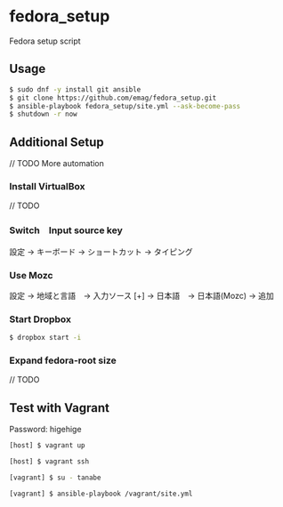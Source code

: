 # fedora_setup

Fedora setup script

## Usage

``` sh
$ sudo dnf -y install git ansible
$ git clone https://github.com/emag/fedora_setup.git
$ ansible-playbook fedora_setup/site.yml --ask-become-pass
$ shutdown -r now
```

## Additional Setup

// TODO More automation

### Install VirtualBox

// TODO

### Switch　Input source key

設定 -> キーボード -> ショートカット -> タイピング

### Use Mozc

設定 -> 地域と言語　-> 入力ソース [+] -> 日本語　-> 日本語(Mozc) -> 追加

### Start Dropbox

``` sh
$ dropbox start -i
```

### Expand fedora-root size

// TODO

## Test with Vagrant

Password: higehige

``` sh
[host] $ vagrant up
```

``` sh
[host] $ vagrant ssh
```

``` sh
[vagrant] $ su - tanabe
```

``` sh
[vagrant] $ ansible-playbook /vagrant/site.yml
```
